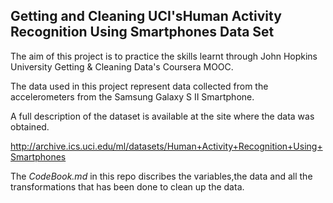 ## Getting and Cleaning UCI'sHuman Activity Recognition Using Smartphones Data Set

The aim of this project is to practice the skills learnt through John Hopkins University Getting & Cleaning Data's Coursera MOOC.

The data used in this project represent data collected from the accelerometers from the Samsung Galaxy S II Smartphone.

A full description of the dataset is available at the site where the data was obtained.

http://archive.ics.uci.edu/ml/datasets/Human+Activity+Recognition+Using+Smartphones

The *CodeBook.md* in this repo discribes the variables,the data and all the transformations that has been done to clean up the data.
